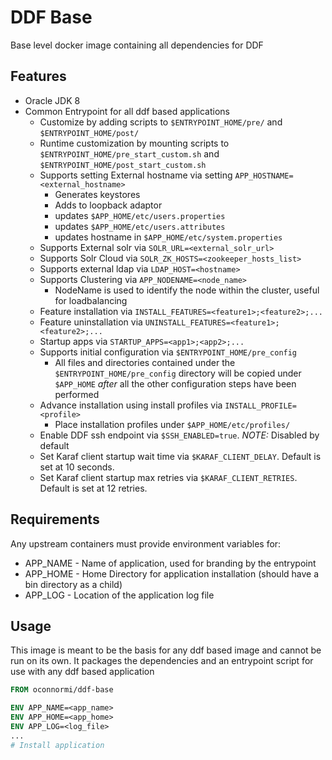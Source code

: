 # DDF Base

Base level docker image containing all dependencies for DDF

## Features

* Oracle JDK 8
* Common Entrypoint for all ddf based applications
  * Customize by adding scripts to `$ENTRYPOINT_HOME/pre/` and `$ENTRYPOINT_HOME/post/`
  * Runtime customization by mounting scripts to `$ENTRYPOINT_HOME/pre_start_custom.sh` and `$ENTRYPOINT_HOME/post_start_custom.sh`
  * Supports setting External hostname via setting `APP_HOSTNAME=<external_hostname>`
    * Generates keystores
    * Adds to loopback adaptor
    * updates `$APP_HOME/etc/users.properties`
    * updates `$APP_HOME/etc/users.attributes`
    * updates hostname in `$APP_HOME/etc/system.properties`
  * Supports External solr via `SOLR_URL=<external_solr_url>`
  * Supports Solr Cloud via `SOLR_ZK_HOSTS=<zookeeper_hosts_list>`
  * Supports external ldap via `LDAP_HOST=<hostname>`
  * Supports Clustering via `APP_NODENAME=<node_name>`
    * NodeName is used to identify the node within the cluster, useful for loadbalancing
  * Feature installation via `INSTALL_FEATURES=<feature1>;<feature2>;...`
  * Feature uninstallation via `UNINSTALL_FEATURES=<feature1>;<feature2>;...`
  * Startup apps via `STARTUP_APPS=<app1>;<app2>;...`
  * Supports initial configuration via `$ENTRYPOINT_HOME/pre_config`
    * All files and directories contained under the `$ENTRYPOINT_HOME/pre_config` directory will be copied under `$APP_HOME` _after_ all the other configuration steps have been performed
  * Advance installation using install profiles via `INSTALL_PROFILE=<profile>`
    * Place installation profiles under `$APP_HOME/etc/profiles/`
  * Enable DDF ssh endpoint via `$SSH_ENABLED=true`. *NOTE:* Disabled by default
  * Set Karaf client startup wait time via `$KARAF_CLIENT_DELAY`. Default is set at 10 seconds.
  * Set Karaf client startup max retries via `$KARAF_CLIENT_RETRIES`. Default is set at 12 retries.   


## Requirements

Any upstream containers must provide environment variables for:

* APP_NAME - Name of application, used for branding by the entrypoint
* APP_HOME - Home Directory for application installation (should have a bin directory as a child)
* APP_LOG - Location of the application log file

## Usage

This image is meant to be the basis for any ddf based image and cannot be run on its own.
It packages the dependencies and an entrypoint script for use with any ddf based application

```Dockerfile
FROM oconnormi/ddf-base

ENV APP_NAME=<app_name>
ENV APP_HOME=<app_home>
ENV APP_LOG=<log_file>
...
# Install application
```
